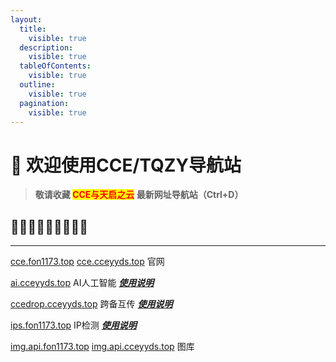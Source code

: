 ```yaml
---
layout:
  title:
    visible: true
  description:
    visible: true
  tableOfContents:
    visible: true
  outline:
    visible: true
  pagination:
    visible: true
---
```


# 👏 欢迎使用CCE/TQZY导航站

> **敬请收藏 **<mark style="color:red;">**CCE与天启之云**</mark>** 最新网址导航站（Ctrl+D）**

## :tada::tada::tada::tada::tada::tada::tada::tada::tada:

***

[cce.fon1173.top](http://cce.fon1173.top/) [cce.cceyyds.top](http://cce.cceyyds.top/) 官网

[ai.cceyyds.top](http://ai.fon1173.top/) AI人工智能 [_**使用说明**_](user-manual/ren-gong-zhi-neng-shi-yong-shuo-ming.md)

[ccedrop.cceyyds.top](http://ccedrop.cceyyds.top/) 跨备互传 [_**使用说明**_](user-manual/kua-she-bei-hu-chuan-shi-yong-shuo-ming.md)

[ips.fon1173.top](http://ips.fon1173.top/) IP检测 [_**使用说明**_](user-manual/ip-jian-ce-shi-yong-shuo-ming.md)

[img.api.fon1173.top](http://img.api.fon1173.top/) [img.api.cceyyds.top](http://img.api.cceyyds.top/) 图库
